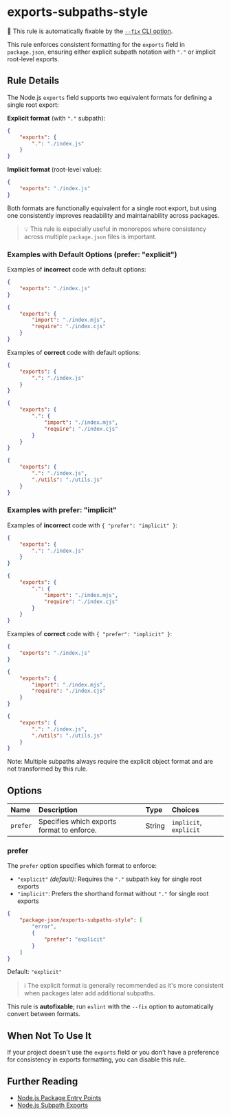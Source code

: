 # exports-subpaths-style

🔧 This rule is automatically fixable by the [`--fix` CLI option](https://eslint.org/docs/latest/user-guide/command-line-interface#--fix).

<!-- end auto-generated rule header -->

This rule enforces consistent formatting for the `exports` field in `package.json`, ensuring either explicit subpath notation with `"."` or implicit root-level exports.

## Rule Details

The Node.js `exports` field supports two equivalent formats for defining a single root export:

**Explicit format** (with `"."` subpath):

```json
{
	"exports": {
		".": "./index.js"
	}
}
```

**Implicit format** (root-level value):

```json
{
	"exports": "./index.js"
}
```

Both formats are functionally equivalent for a single root export, but using one consistently improves readability and maintainability across packages.

> 💡 This rule is especially useful in monorepos where consistency across multiple `package.json` files is important.

### Examples with Default Options (prefer: "explicit")

Examples of **incorrect** code with default options:

```json
{
	"exports": "./index.js"
}
```

```json
{
	"exports": {
		"import": "./index.mjs",
		"require": "./index.cjs"
	}
}
```

Examples of **correct** code with default options:

```json
{
	"exports": {
		".": "./index.js"
	}
}
```

```json
{
	"exports": {
		".": {
			"import": "./index.mjs",
			"require": "./index.cjs"
		}
	}
}
```

```json
{
	"exports": {
		".": "./index.js",
		"./utils": "./utils.js"
	}
}
```

### Examples with prefer: "implicit"

Examples of **incorrect** code with `{ "prefer": "implicit" }`:

```json
{
	"exports": {
		".": "./index.js"
	}
}
```

```json
{
	"exports": {
		".": {
			"import": "./index.mjs",
			"require": "./index.cjs"
		}
	}
}
```

Examples of **correct** code with `{ "prefer": "implicit" }`:

```json
{
	"exports": "./index.js"
}
```

```json
{
	"exports": {
		"import": "./index.mjs",
		"require": "./index.cjs"
	}
}
```

```json
{
	"exports": {
		".": "./index.js",
		"./utils": "./utils.js"
	}
}
```

Note: Multiple subpaths always require the explicit object format and are not transformed by this rule.

## Options

<!-- begin auto-generated rule options list -->

| Name     | Description                                | Type   | Choices                |
| :------- | :----------------------------------------- | :----- | :--------------------- |
| `prefer` | Specifies which exports format to enforce. | String | `implicit`, `explicit` |

<!-- end auto-generated rule options list -->

### prefer

The `prefer` option specifies which format to enforce:

- `"explicit"` _(default)_: Requires the `"."` subpath key for single root exports
- `"implicit"`: Prefers the shorthand format without `"."` for single root exports

```json
{
	"package-json/exports-subpaths-style": [
		"error",
		{
			"prefer": "explicit"
		}
	]
}
```

Default: `"explicit"`

> ℹ️ The explicit format is generally recommended as it's more consistent when packages later add additional subpaths.

This rule is **autofixable**; run `eslint` with the `--fix` option to automatically convert between formats.

## When Not To Use It

If your project doesn't use the `exports` field or you don't have a preference for consistency in exports formatting, you can disable this rule.

## Further Reading

- [Node.js Package Entry Points](https://nodejs.org/api/packages.html#package-entry-points)
- [Node.js Subpath Exports](https://nodejs.org/api/packages.html#subpath-exports)
